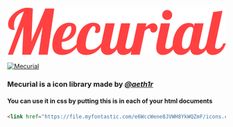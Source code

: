 ![Mecurial](variants/logo.svg) 

[![Mecurial](http://aeth1r.athelo.net/mecurial/variants/logo.svg)](https://aeth1r.athelo.net/mecurial)

### Mecurial is a icon library made by *[@aeth1r](http://github.com/aeth1r)*

#### You can use it in css by putting this is in each of your html documents

```html
<link href="https://file.myfontastic.com/e6WccWene8JVWH8YkWQZmF/icons.css" rel="stylesheet"> 
```
